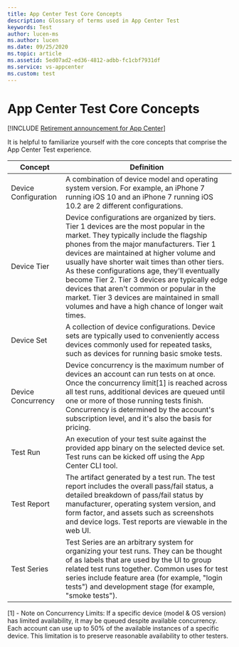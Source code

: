 ```yaml
---
title: App Center Test Core Concepts
description: Glossary of terms used in App Center Test
keywords: Test
author: lucen-ms
ms.author: lucen
ms.date: 09/25/2020
ms.topic: article
ms.assetid: 5ed07ad2-ed36-4812-adbb-fc1cbf7931df
ms.service: vs-appcenter
ms.custom: test
---
```


# App Center Test Core Concepts
[!INCLUDE [Retirement announcement for App Center](~/includes/retirement.md)]

It is helpful to familiarize yourself with the core concepts that comprise the App Center Test experience.


|       Concept        |                                                                                                                                                                                                                                                                 Definition                                                                                                                                                                                                                                                                  |
|----------------------|---------------------------------------------------------------------------------------------------------------------------------------------------------------------------------------------------------------------------------------------------------------------------------------------------------------------------------------------------------------------------------------------------------------------------------------------------------------------------------------------------------------------------------------------|
| Device Configuration |                                                                                                                                                                                    A combination of device model and operating system version. For example, an iPhone 7 running iOS 10 and an iPhone 7 running iOS 10.2 are 2 different configurations.                                                                                                                                                                                     |
|     Device Tier      | Device configurations are organized by tiers. Tier 1 devices are the most popular in the market. They typically include the flagship phones from the major manufacturers. Tier 1 devices are maintained at higher volume and usually have shorter wait times than other tiers. As these configurations age, they'll eventually become Tier 2. Tier 3 devices are typically edge devices that aren't common or popular in the market. Tier 3 devices are maintained in small volumes and have a high chance of longer wait times. |
|      Device Set      |                                                                                                                                                                            A collection of device configurations. Device sets are typically used to conveniently access devices commonly used for repeated tasks, such as devices for running basic smoke tests.                                                                                                                                                                            |
|  Device Concurrency  | Device concurrency is the maximum number of devices an account can run tests on at once. Once the concurrency limit[1] is reached across all test runs, additional devices are queued until one or more of those running tests finish. Concurrency is determined by the account's subscription level, and it's also the basis for pricing.                                       |
|       Test Run       |                                                                                                                                                                               An execution of your test suite against the provided app binary on the selected device set. Test runs can be kicked off using the App Center CLI tool.                                                                                                                                                                               |
|     Test Report      |                                                                                                                         The artifact generated by a test run. The test report includes the overall pass/fail status, a detailed breakdown of pass/fail status by manufacturer, operating system version, and form factor, and assets such as screenshots and device logs. Test reports are viewable in the web UI.                                                                                                                          |
|     Test Series      |                                                                                                                     Test Series are an arbitrary system for organizing your test runs. They can be thought of as labels that are used by the UI to group related test runs together. Common uses for test series include feature area (for example, "login tests") and development stage (for example, "smoke tests").                                                                                                                     |

[1] - Note on Concurrency Limits: If a specific device (model & OS version) has limited availability, it may be queued despite available concurrency. Each account can use up to 50% of the available instances of a specific device. This limitation is to preserve reasonable availability to other testers. 
